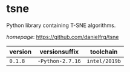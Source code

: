 # tsne

Python library containing T-SNE algorithms.

*homepage*: <https://github.com/danielfrg/tsne>

version | versionsuffix | toolchain
--------|---------------|----------
``0.1.8`` | ``-Python-2.7.16`` | ``intel/2019b``
